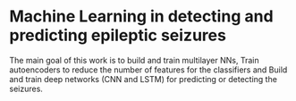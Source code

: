 # Machine Learning in detecting and predicting epileptic seizures
The main goal of this work is to build and train multilayer NNs, Train autoencoders to reduce the number of features for the classifiers and Build and train deep networks (CNN and LSTM) for predicting or detecting the seizures. 
